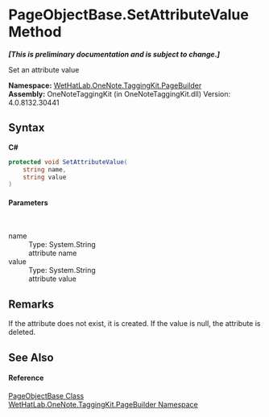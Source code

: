 # PageObjectBase.SetAttributeValue Method 
 _**\[This is preliminary documentation and is subject to change.\]**_

Set an attribute value

**Namespace:**&nbsp;<a href="56352230-71f2-f4b7-63a8-983965663af5.md">WetHatLab.OneNote.TaggingKit.PageBuilder</a><br />**Assembly:**&nbsp;OneNoteTaggingKit (in OneNoteTaggingKit.dll) Version: 4.0.8132.30441

## Syntax

**C#**<br />
``` C#
protected void SetAttributeValue(
	string name,
	string value
)
```


#### Parameters
&nbsp;<dl><dt>name</dt><dd>Type: System.String<br />attribute name</dd><dt>value</dt><dd>Type: System.String<br />attribute value</dd></dl>

## Remarks
If the attribute does not exist, it is created. If the value is null, the attribute is deleted.

## See Also


#### Reference
<a href="10522ffc-023c-fe2b-d07f-22ef617cb6f6.md">PageObjectBase Class</a><br /><a href="56352230-71f2-f4b7-63a8-983965663af5.md">WetHatLab.OneNote.TaggingKit.PageBuilder Namespace</a><br />